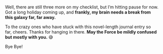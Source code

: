 Well, there are still three more on my checklist, but I’m hitting pause for now. Got a long holiday coming up, and **frankly, my brain needs a break from this galaxy far, far away.**

To the crazy ones who have stuck with this novel-length journal entry so far, cheers. Thanks for hanging in there. **May the Force be mildly confused but mostly with you.** 😅

Bye Bye!